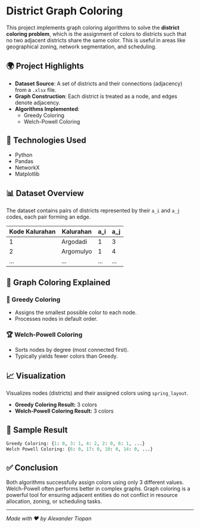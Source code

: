 # District Graph Coloring

This project implements graph coloring algorithms to solve the **district coloring problem**, which is the assignment of colors to districts such that no two adjacent districts share the same color. This is useful in areas like geographical zoning, network segmentation, and scheduling.

## 🌍 Project Highlights

- **Dataset Source**: A set of districts and their connections (adjacency) from a `.xlsx` file.
- **Graph Construction**: Each district is treated as a node, and edges denote adjacency.
- **Algorithms Implemented**:
  - Greedy Coloring
  - Welch-Powell Coloring

## 🔧 Technologies Used

- Python
- Pandas
- NetworkX
- Matplotlib

## 📊 Dataset Overview

The dataset contains pairs of districts represented by their `a_i` and `a_j` codes, each pair forming an edge.

| Kode Kalurahan | Kalurahan   | a_i | a_j |
|----------------|-------------|-----|-----|
| 1              | Argodadi    | 1   | 3   |
| 2              | Argomulyo   | 1   | 4   |
| ...            | ...         | ... | ... |

## 🧠 Graph Coloring Explained

### 🎨 Greedy Coloring

- Assigns the smallest possible color to each node.
- Processes nodes in default order.

### 🏆 Welch-Powell Coloring

- Sorts nodes by degree (most connected first).
- Typically yields fewer colors than Greedy.

## 📈 Visualization

Visualizes nodes (districts) and their assigned colors using `spring_layout`.

- **Greedy Coloring Result:** 3 colors
- **Welch-Powell Coloring Result:** 3 colors

## 🧪 Sample Result

```python
Greedy Coloring: {1: 0, 3: 1, 4: 2, 2: 0, 6: 1, ...}
Welch Powell Coloring: {6: 0, 17: 0, 10: 0, 14: 0, ...}
```

## ✅ Conclusion

Both algorithms successfully assign colors using only 3 different values. Welch-Powell often performs better in complex graphs. Graph coloring is a powerful tool for ensuring adjacent entities do not conflict in resource allocation, zoning, or scheduling tasks.

---

*Made with ❤️ by Alexander Tiopan*

